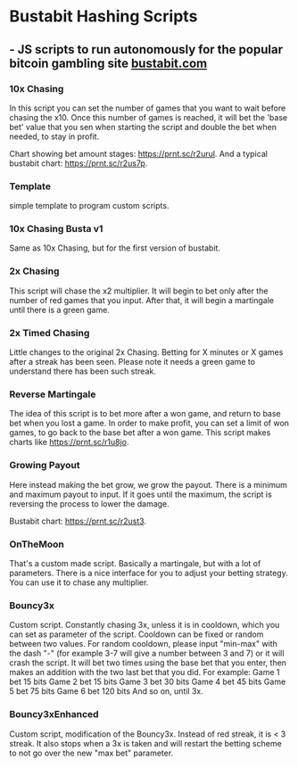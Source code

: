# Bustabit Hashing Scripts
## - JS scripts to run autonomously for the popular bitcoin gambling site [bustabit.com](https://bustabit.com/)
### 10x Chasing
In this script you can set the number of games that you want to wait before chasing the x10. Once this number of games is reached, it will bet the 'base bet' value that you sen when starting the script and double the bet when needed, to stay in profit.

Chart showing bet amount stages:  https://prnt.sc/r2urul.
And a typical bustabit chart: https://prnt.sc/r2us7p.

### Template
simple template to program custom scripts. 

### 10x Chasing Busta v1
Same as 10x Chasing, but for the first version of bustabit.

### 2x Chasing
This script will chase the x2 multiplier.
It will begin to bet only after the number of red games that you input. After that, it will begin a martingale until there is a green game.

### 2x Timed Chasing
Little changes to the original 2x Chasing. Betting for X minutes or X games after a streak has been seen.
Please note it needs a green game to understand there has been such streak.

### Reverse Martingale
The idea of this script is to bet more after a won game, and return to base bet when you lost a game.
In order to make profit, you can set a limit of won games, to go back to the base bet after a won game. 
This script makes charts like https://prnt.sc/r1u8jo.

### Growing Payout
Here instead making the bet grow, we grow the payout.
There is a minimum and maximum payout to input. If it goes until the maximum, the script is reversing the process to lower the damage.

Bustabit chart: https://prnt.sc/r2ust3.

### OnTheMoon
That's a custom made script. Basically a martingale, but with a lot of parameters.
There is a nice interface for you to adjust your betting strategy.
You can use it to chase any multiplier.

### Bouncy3x
Custom script. Constantly chasing 3x, unless it is in cooldown, which you can set as parameter of the script.
Cooldown can be fixed or random between two values. For random cooldown, please input "min-max" with the dash "-" (for example 3-7 will give a number between 3 and 7) or it will crash the script.
It will bet two times using the base bet that you enter, then makes an addition with the two last bet that you did.
For example:
Game 1 bet 15 bits
Game 2 bet 15 bits
Game 3 bet 30 bits
Game 4 bet 45 bits
Game 5 bet 75 bits
Game 6 bet 120 bits
And so on, until 3x.

### Bouncy3xEnhanced
Custom script, modification of the Bouncy3x.
Instead of red streak, it is < 3 streak. It also stops when a 3x is taken and will restart the betting scheme to not go over the new "max bet" parameter.
